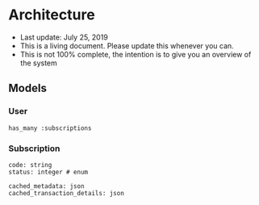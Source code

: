 # Architecture
* Last update: July 25, 2019
* This is a living document. Please update this whenever you can.
* This is not 100% complete, the intention is to give you an overview of the system

## Models
### User
```
has_many :subscriptions
```

### Subscription
```
code: string
status: integer # enum

cached_metadata: json
cached_transaction_details: json
```
